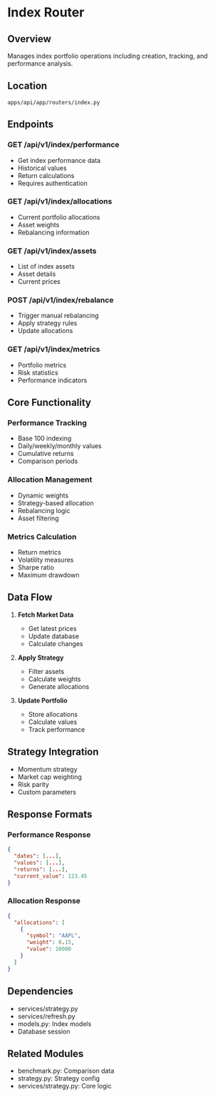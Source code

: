 # Index Router

## Overview
Manages index portfolio operations including creation, tracking, and performance analysis.

## Location
`apps/api/app/routers/index.py`

## Endpoints

### GET /api/v1/index/performance
- Get index performance data
- Historical values
- Return calculations
- Requires authentication

### GET /api/v1/index/allocations
- Current portfolio allocations
- Asset weights
- Rebalancing information

### GET /api/v1/index/assets
- List of index assets
- Asset details
- Current prices

### POST /api/v1/index/rebalance
- Trigger manual rebalancing
- Apply strategy rules
- Update allocations

### GET /api/v1/index/metrics
- Portfolio metrics
- Risk statistics
- Performance indicators

## Core Functionality

### Performance Tracking
- Base 100 indexing
- Daily/weekly/monthly values
- Cumulative returns
- Comparison periods

### Allocation Management
- Dynamic weights
- Strategy-based allocation
- Rebalancing logic
- Asset filtering

### Metrics Calculation
- Return metrics
- Volatility measures
- Sharpe ratio
- Maximum drawdown

## Data Flow

1. **Fetch Market Data**
   - Get latest prices
   - Update database
   - Calculate changes

2. **Apply Strategy**
   - Filter assets
   - Calculate weights
   - Generate allocations

3. **Update Portfolio**
   - Store allocations
   - Calculate values
   - Track performance

## Strategy Integration
- Momentum strategy
- Market cap weighting
- Risk parity
- Custom parameters

## Response Formats

### Performance Response
```json
{
  "dates": [...],
  "values": [...],
  "returns": [...],
  "current_value": 123.45
}
```

### Allocation Response
```json
{
  "allocations": [
    {
      "symbol": "AAPL",
      "weight": 0.15,
      "value": 10000
    }
  ]
}
```

## Dependencies
- services/strategy.py
- services/refresh.py
- models.py: Index models
- Database session

## Related Modules
- benchmark.py: Comparison data
- strategy.py: Strategy config
- services/strategy.py: Core logic